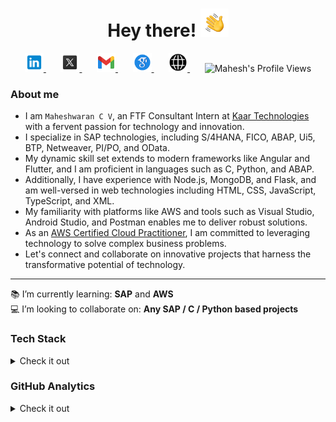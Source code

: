 <h1 align="center"> Hey there! <img src="assets/hand-wave.gif" height="45" width="45" alt="Waving hand gif"/></h1>

<p align="center">
    <a href="https://www.linkedin.com/in/maheshwarancv/" >
        <img alt = "Mahesh's LinkedIn" width="30px" src="https://raw.githubusercontent.com/MaheshwaranCV/MaheshwaranCV/master/assets/LinkedIn.svg">
    </a>
    &nbsp;&nbsp;&nbsp;&nbsp;&nbsp;
    <a href="https://x.com/maheshwarancv" >
        <img alt = "Mahesh's Twitter X" width="30px" src="https://raw.githubusercontent.com/MaheshwaranCV/MaheshwaranCV/master/assets/twitterx.svg">
    </a>
    &nbsp;&nbsp;&nbsp;&nbsp;&nbsp;
    <a href="mailto:mahesh172002@gmail.com" >
        <img alt = "Mahesh's Gmail" width="30px" src="https://raw.githubusercontent.com/MaheshwaranCV/MaheshwaranCV/master/assets/Gmail.svg">
    </a>
    &nbsp;&nbsp;&nbsp;&nbsp;&nbsp;
    <a href="https://scholar.google.com/citations?user=z7Zc7TQAAAAJ&hl=en&authuser=1" >
        <img alt = "Mahesh's Google Scholar" width="30px" src="https://raw.githubusercontent.com/MaheshwaranCV/MaheshwaranCV/master/assets/gscholar.svg">
    </a>
    &nbsp;&nbsp;&nbsp;&nbsp;&nbsp;
    <a href="https://maheshwarancv.netlify.app/" >
        <img alt = "Mahesh's Portfolio" width="30px" src="https://raw.githubusercontent.com/MaheshwaranCV/MaheshwaranCV/master/assets/world.svg">
    </a>
    &nbsp;&nbsp;&nbsp;&nbsp;&nbsp;
    <img alt = "Mahesh's Profile Views"  src="https://komarev.com/ghpvc/?username=MaheshwaranCV&color=blue&label=Profile+Views">
</p>

### About me <br>
- I am `Maheshwaran C V`, an FTF Consultant Intern at [Kaar Technologies](https://www.kaartech.com/) with a fervent passion for technology and innovation.
- I specialize in SAP technologies, including S/4HANA, FICO, ABAP, Ui5, BTP, Netweaver, PI/PO, and OData.
- My dynamic skill set extends to modern frameworks like Angular and Flutter, and I am proficient in languages such as C, Python, and ABAP.
- Additionally, I have experience with Node.js, MongoDB, and Flask, and am well-versed in web technologies including HTML, CSS, JavaScript, TypeScript, and XML.
- My familiarity with platforms like AWS and tools such as Visual Studio, Android Studio, and Postman enables me to deliver robust solutions.
- As an [AWS Certified Cloud Practitioner](https://www.credly.com/badges/c01e8140-7056-4ea2-bec3-ac7b2ef7191b/linked_in?t=rj3uzx), I am committed to leveraging technology to solve complex business problems.
- Let's connect and collaborate on innovative projects that harness the transformative potential of technology.
<hr>

:books: I’m currently learning: **SAP** and **AWS**<br>
:computer: I’m looking to collaborate on: **Any SAP / C / Python based projects**<br>

<!-- Tech Stack -->
### Tech Stack
<details>
  <summary>Check it out</summary>
  <br>
  
  <!-- Programming Languages -->
  ![C](https://img.shields.io/badge/c-%2300599C.svg?style=for-the-badge&logo=c&logoColor=white)
  ![Python](https://img.shields.io/badge/python-3670A0?style=for-the-badge&logo=python&logoColor=ffdd54)
  <br>

  <!-- Frameworks & Libraries -->
  ![Angular](https://img.shields.io/badge/angular-%23DD0031.svg?style=for-the-badge&logo=angular&logoColor=white)
  ![NodeJS](https://img.shields.io/badge/node.js-6DA55F?style=for-the-badge&logo=node.js&logoColor=white)
  ![MongoDB](https://img.shields.io/badge/MongoDB-%234ea94b.svg?style=for-the-badge&logo=mongodb&logoColor=white)
  ![Bootstrap](https://img.shields.io/badge/bootstrap-%23563D7C.svg?style=for-the-badge&logo=bootstrap&logoColor=white)
  ![Flask](https://img.shields.io/badge/flask-%23000.svg?style=for-the-badge&logo=flask&logoColor=white)
  <br>

  <!-- Platforms -->
  ![AWS](https://img.shields.io/badge/AWS-%23FF9900.svg?style=for-the-badge&logo=amazon-aws&logoColor=white)
  ![SAP](https://img.shields.io/badge/SAP-0FAAFF?style=for-the-badge&logo=sap&logoColor=white)
  ![Flutter](https://img.shields.io/badge/Flutter-02569B?style=for-the-badge&logo=flutter&logoColor=white)
  <br>

  <!-- Web Technologies -->
  ![HTML5](https://img.shields.io/badge/html5-%23E34F26.svg?style=for-the-badge&logo=html5&logoColor=white)
  ![CSS3](https://img.shields.io/badge/css3-%231572B6.svg?style=for-the-badge&logo=css3&logoColor=white)
  ![JavaScript](https://img.shields.io/badge/javascript-%23323330.svg?style=for-the-badge&logo=javascript&logoColor=%23F7DF1E)
  ![TypeScript](https://img.shields.io/badge/typescript-%23007ACC.svg?style=for-the-badge&logo=typescript&logoColor=white)
  <br>

  <!-- Tools -->
  ![Visual Studio Code](https://img.shields.io/badge/Visual%20Studio%20Code-0078d7.svg?style=for-the-badge&logo=visual-studio-code&logoColor=white)
  ![Android Studio](https://img.shields.io/badge/Android%20Studio-3DDC84.svg?style=for-the-badge&logo=android-studio&logoColor=white)
  ![Jupyter Notebook](https://img.shields.io/badge/jupyter-%23FA0F00.svg?style=for-the-badge&logo=jupyter&logoColor=white)
  ![Postman](https://img.shields.io/badge/Postman-FF6C37?style=for-the-badge&logo=postman&logoColor=white)
  <br>

 <!-- Version Control & Markdown -->
  ![Git](https://img.shields.io/badge/git-%23F05033.svg?style=for-the-badge&logo=git&logoColor=white)
  ![GitHub](https://img.shields.io/badge/github-%23121011.svg?style=for-the-badge&logo=github&logoColor=white)
</details>


### GitHub Analytics

<details>
  <summary>Check it out</summary>
  <br>

  <!-- <p align="center"> -->
  <p>
    <a href="https://github.com/MaheshwaranCV">
        <img height="150" src="https://github-readme-stats.vercel.app/api?username=MaheshwaranCV&show_icons=true&locale=en" alt="Mahesh's GitHub Stats"/>
      <img height="150" src="https://github-readme-stats.vercel.app/api?username=MaheshwaranCV&show_icons=true&hide=stars&include_all_commits=true&theme=highcontrast" alt="Mahesh's GitHub Stats"/>
      <!-- <img height="150" src="https://github-readme-stats-eight-theta.vercel.app/api?username=MaheshwaranCV&show_icons=true&theme=synthwave&include_all_commits=true&count_private=true" alt="Mahesh's GitHub Stats"/> -->
        <img height="150" src="https://github-readme-stats.vercel.app/api/top-langs?username=MaheshwaranCV&show_icons=true&locale=en&layout=compact" alt="Mahesh's GitHub Stats-1"/>
<!--       <img height="150" src="https://github-readme-stats.vercel.app/api/top-langs/?username=MaheshwaranCV&layout=compact&theme=highcontrast" alt="Mahesh's GitHub Stats-1"/> -->
      <!-- <img height="150" src="https://github-readme-stats-eight-theta.vercel.app/api/top-langs/?username=MaheshwaranCV&layout=compact&langs_count=8&theme=synthwave" alt="Mahesh's GitHub Stats-1"/> -->
    </a>
  </p>
</details>

